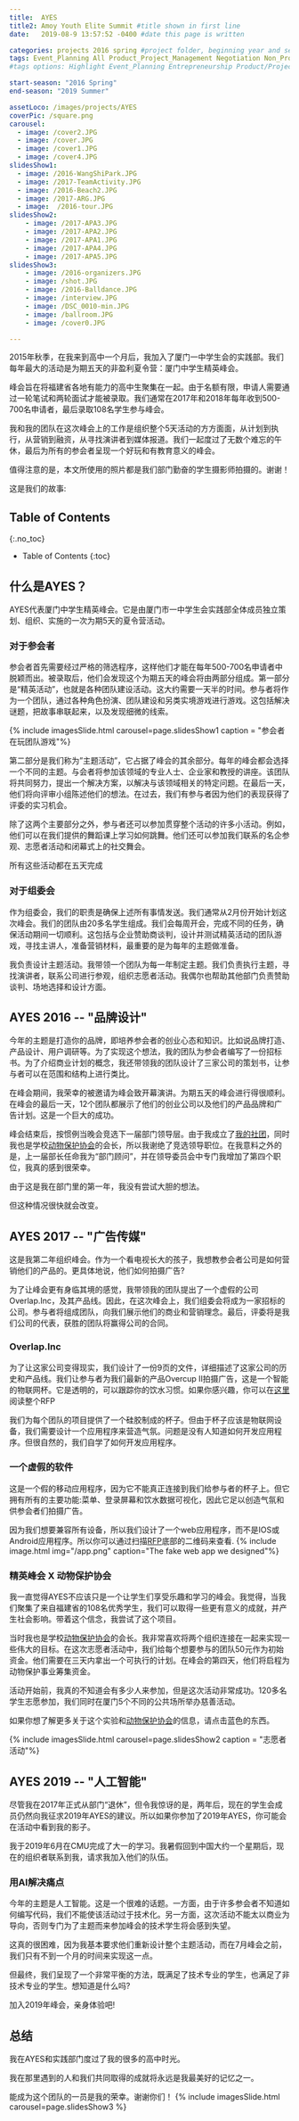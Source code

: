 ```yaml
---
title:  AYES
title2: Amoy Youth Elite Summit #title shown in first line
date:   2019-08-9 13:57:52 -0400 #date this page is written

categories: projects 2016 spring #project folder, beginning year and season
tags: Event_Planning All Product_Project_Management Negotiation Non_Profits
#tags options: Highlight Event_Planning Entrepreneurship Product/Project_Management Game_Design Marketing Negotiation Video_Editing Web_Design Non_Profits

start-season: "2016 Spring"
end-season: "2019 Summer"

assetLoco: /images/projects/AYES
coverPic: /square.png
carousel:
  - image: /cover2.JPG
  - image: /cover.JPG
  - image: /cover1.JPG
  - image: /cover4.JPG
slidesShow1:
  - image: /2016-WangShiPark.JPG
  - image: /2017-TeamActivity.JPG
  - image: /2016-Beach2.JPG
  - image: /2017-ARG.JPG
  - image:  /2016-tour.JPG
slidesShow2:
    - image: /2017-APA3.JPG
    - image: /2017-APA2.JPG
    - image: /2017-APA1.JPG
    - image: /2017-APA4.JPG
    - image: /2017-APA5.JPG
slidesShow3:
    - image: /2016-organizers.JPG
    - image: /shot.JPG
    - image: /2016-Balldance.JPG
    - image: /interview.JPG
    - image: /DSC_0010-min.JPG
    - image: /ballroom.JPG
    - image: /cover0.JPG

---
```

2015年秋季，在我来到高中一个月后，我加入了厦门一中学生会的实践部。我们每年最大的活动是为期五天的非盈利夏令营：厦门中学生精英峰会。

峰会旨在将福建省各地有能力的高中生聚集在一起。由于名额有限，申请人需要通过一轮笔试和两轮面试才能被录取。我们通常在2017年和2018年每年收到500-700名申请者，最后录取108名学生参与峰会。

我和我的团队在这次峰会上的工作是组织整个5天活动的方方面面，从计划到执行，从营销到融资，从寻找演讲者到媒体报道。我们一起度过了无数个难忘的午休，最后为所有的参会者呈现一个好玩和有教育意义的峰会。

值得注意的是，本文所使用的照片都是我们部门勤奋的学生摄影师拍摄的。谢谢！

这是我们的故事:

## Table of Contents
{:.no_toc}

* Table of Contents
{:toc}

##	什么是AYES？

AYES代表厦门中学生精英峰会。它是由厦门市一中学生会实践部全体成员独立策划、组织、实施的一次为期5天的夏令营活动。


### 对于参会者
参会者首先需要经过严格的筛选程序，这样他们才能在每年500-700名申请者中脱颖而出。被录取后，他们会发现这个为期五天的峰会将由两部分组成。第一部分是“精英活动”，也就是各种团队建设活动。这大约需要一天半的时间。参与者将作为一个团队，通过各种角色扮演、团队建设和另类实境游戏进行游戏。这包括解决谜题，把故事串联起来，以及发现细微的线索。

{% include imagesSlide.html carousel=page.slidesShow1 caption = "参会者在玩团队游戏"%}

第二部分是我们称为”主题活动”，它占据了峰会的其余部分。每年的峰会都会选择一个不同的主题。与会者将参加该领域的专业人士、企业家和教授的讲座。该团队将共同努力，提出一个解决方案，以解决与该领域相关的特定问题。在最后一天，他们将向评审小组陈述他们的想法。在过去，我们有参与者因为他们的表现获得了评委的实习机会。

除了这两个主要部分之外，参与者还可以参加贯穿整个活动的许多小活动。例如，他们可以在我们提供的舞蹈课上学习如何跳舞。他们还可以参加我们联系的名企参观、志愿者活动和闭幕式上的社交舞会。

所有这些活动都在五天完成

### 对于组委会
作为组委会，我们的职责是确保上述所有事情发送。我们通常从2月份开始计划这次峰会。我们的团队由20多名学生组成。我们会每周开会，完成不同的任务，确保活动期间一切顺利。这包括与企业赞助商谈判，设计并测试精英活动的团队游戏，寻找主讲人，准备营销材料，最重要的是为每年的主题做准备。

我负责设计主题活动。我带领一个团队为每一年制定主题。我们负责执行主题，寻找演讲者，联系公司进行参观，组织志愿者活动。我偶尔也帮助其他部门负责赞助谈判、场地选择和设计方面。

## AYES 2016 -- "品牌设计"
今年的主题是打造你的品牌，即培养参会者的创业心态和知识。比如说品牌打造、产品设计、用户调研等。为了实现这个想法，我的团队为参会者编写了一份招标书。为了介绍商业计划的概念，我还带领我的团队设计了三家公司的策划书，让参与者可以在范围和结构上进行类比。

在峰会期间，我荣幸的被邀请为峰会致开幕演讲。为期五天的峰会进行得很顺利。在峰会的最后一天，12个团队都展示了他们的创业公司以及他们的产品品牌和广告计划。这是一个巨大的成功。

峰会结束后，按惯例当晚会竞选下一届部门领导层。由于我成立了[我的社团](/projects/2015/fall/SSDCXI)，同时我也是学校[动物保护协会](/projects/2015/fall/APA)的会长，所以我谢绝了竞选领导职位。在我意料之外的是，上一届部长任命我为“部门顾问”，并在领导委员会中专门我增加了第四个职位，我真的感到很荣幸。

由于这是我在部门里的第一年，我没有尝试大胆的想法。

但这种情况很快就会改变。

## AYES 2017 -- "广告传媒"
这是我第二年组织峰会。作为一个看电视长大的孩子，我想教参会者公司是如何营销他们的产品的。更具体地说，他们如何拍摄广告?

为了让峰会更有身临其境的感觉，我带领我的团队提出了一个虚假的公司Overlap.Inc，及其产品线。因此，在这次峰会上，我们组委会将成为一家招标的公司。参与者将组成团队，向我们展示他们的商业和营销理念。最后，评委将是我们公司的代表，获胜的团队将赢得公司的合同。
### Overlap.Inc
为了让这家公司变得现实，我们设计了一份9页的文件，详细描述了这家公司的历史和产品线。我们让参与者为我们最新的产品Overcup II拍摄广告，这是一个智能的物联网杯。它是透明的，可以跟踪你的饮水习惯。如果你感兴趣，你可以在[这里](/images/projects/AYES/2017RFP.pdf)阅读整个RFP

我们为每个团队的项目提供了一个硅胶制成的杯子。但由于杯子应该是物联网设备，我们需要设计一个应用程序来营造气氛。问题是没有人知道如何开发应用程序。但很自然的，我们自学了如何开发应用程序。
### 一个虚假的软件
这是一个假的移动应用程序，因为它不能真正连接到我们给参与者的杯子上。但它拥有所有的主要功能:菜单、登录屏幕和饮水数据可视化，因此它足以创造气氛和供参会者们拍摄广告。

因为我们想要兼容所有设备，所以我们设计了一个web应用程序，而不是IOS或Android应用程序。所以你可以通过扫描[RFP](/images/projects/AYES/2017RFP.pdf)底部的二维码来查看.
{% include image.html img="/app.png" caption="The fake web app we designed"%}
### 精英峰会 X 动物保护协会
我一直觉得AYES不应该只是一个让学生们享受乐趣和学习的峰会。我觉得，当我们聚集了来自福建省的108名优秀学生，我们可以取得一些更有意义的成就，并产生社会影响。带着这个信念，我尝试了这个项目。

当时我也是学校[动物保护协会](/projects/2015/fall/APA)的会长。我非常喜欢将两个组织连接在一起来实现一些伟大的目标。在这次志愿者活动中，我们给每个想要参与的团队50元作为初始资金。他们需要在三天内拿出一个可执行的计划。在峰会的第四天，他们将启程为动物保护事业筹集资金。

活动开始前，我真的不知道会有多少人来参加，但是这次活动非常成功。120多名学生志愿参加，我们同时在厦门5个不同的公共场所举办慈善活动。

如果你想了解更多关于这个实验和[动物保护协会](/projects/2015/fall/APA)的信息，请点击蓝色的东西。

{% include imagesSlide.html carousel=page.slidesShow2 caption = "志愿者活动"%}

## AYES 2019 -- "人工智能"
尽管我在2017年正式从部门“退休”，但令我惊讶的是，两年后，现在的学生会成员仍然向我征求2019年AYES的建议。所以如果你参加了2019年AYES，你可能会在活动中看到我的影子。

我于2019年6月在CMU完成了大一的学习。我暑假回到中国大约一个星期后，现在的组织者联系到我，请求我加入他们的队伍。

### 用AI解决痛点
今年的主题是人工智能。这是一个很难的话题。一方面，由于许多参会者不知道如何编写代码，我们不能使该活动过于技术化。另一方面，这次活动不能太以商业为导向，否则专门为了主题而来参加峰会的技术学生将会感到失望。

这真的很困难，因为我基本要求他们重新设计整个主题活动，而在7月峰会之前，我们只有不到一个月的时间来实现这一点。

但最终，我们呈现了一个非常平衡的方法，既满足了技术专业的学生，也满足了非技术专业的学生。想知道是什么吗?

加入2019年峰会，亲身体验吧!

## 总结
我在AYES和实践部门度过了我的很多的高中时光。

我在那里遇到的人和我们共同取得的成就将永远是我最美好的记忆之一。

能成为这个团队的一员是我的荣幸。谢谢你们！
{% include imagesSlide.html carousel=page.slidesShow3 %}
